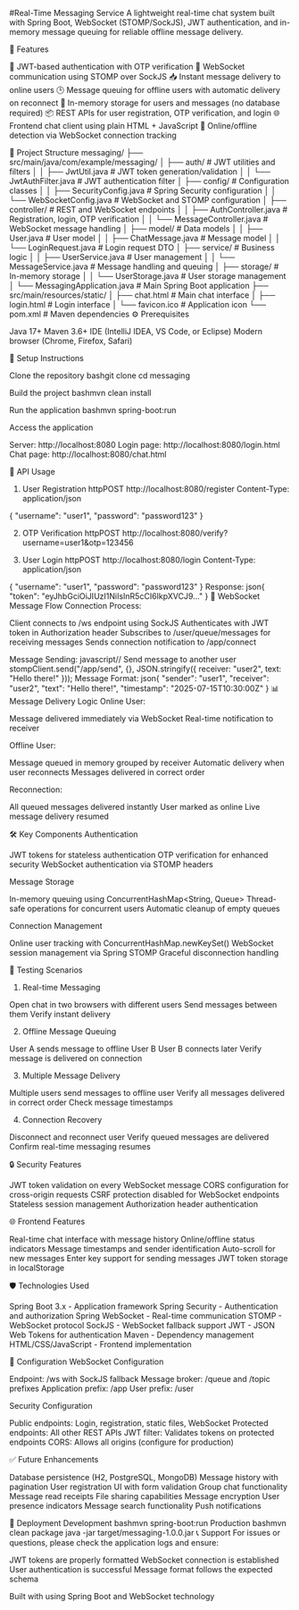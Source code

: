 #Real-Time Messaging Service
A lightweight real-time chat system built with Spring Boot, WebSocket (STOMP/SockJS), JWT authentication, and in-memory message queuing for reliable offline message delivery.

🚀 Features

🔐 JWT-based authentication with OTP verification
🧵 WebSocket communication using STOMP over SockJS
📥 Instant message delivery to online users
🕒 Message queuing for offline users with automatic delivery on reconnect
📜 In-memory storage for users and messages (no database required)
📦 REST APIs for user registration, OTP verification, and login
🌐 Frontend chat client using plain HTML + JavaScript
🔄 Online/offline detection via WebSocket connection tracking

📁 Project Structure
messaging/
├── src/main/java/com/example/messaging/
│   ├── auth/                     # JWT utilities and filters
│   │   ├── JwtUtil.java         # JWT token generation/validation
│   │   └── JwtAuthFilter.java   # JWT authentication filter
│   ├── config/                   # Configuration classes
│   │   ├── SecurityConfig.java  # Spring Security configuration
│   │   └── WebSocketConfig.java # WebSocket and STOMP configuration
│   ├── controller/               # REST and WebSocket endpoints
│   │   ├── AuthController.java  # Registration, login, OTP verification
│   │   └── MessageController.java # WebSocket message handling
│   ├── model/                    # Data models
│   │   ├── User.java            # User model
│   │   ├── ChatMessage.java     # Message model
│   │   └── LoginRequest.java    # Login request DTO
│   ├── service/                  # Business logic
│   │   ├── UserService.java     # User management
│   │   └── MessageService.java  # Message handling and queuing
│   ├── storage/                  # In-memory storage
│   │   └── UserStorage.java     # User storage management
│   └── MessagingApplication.java # Main Spring Boot application
├── src/main/resources/static/
│   ├── chat.html                 # Main chat interface
│   ├── login.html                # Login interface
│   └── favicon.ico               # Application icon
└── pom.xml                       # Maven dependencies
⚙️ Prerequisites

Java 17+
Maven 3.6+
IDE (IntelliJ IDEA, VS Code, or Eclipse)
Modern browser (Chrome, Firefox, Safari)

🔧 Setup Instructions

Clone the repository
bashgit clone <repository-url>
cd messaging

Build the project
bashmvn clean install

Run the application
bashmvn spring-boot:run

Access the application

Server: http://localhost:8080
Login page: http://localhost:8080/login.html
Chat page: http://localhost:8080/chat.html



🧪 API Usage
1. User Registration
httpPOST http://localhost:8080/register
Content-Type: application/json

{
  "username": "user1",
  "password": "password123"
}

2. OTP Verification
httpPOST http://localhost:8080/verify?username=user1&otp=123456

3. User Login
httpPOST http://localhost:8080/login
Content-Type: application/json

{
  "username": "user1",
  "password": "password123"
}
Response:
json{
  "token": "eyJhbGciOiJIUzI1NiIsInR5cCI6IkpXVCJ9..."
}
🔄 WebSocket Message Flow
Connection Process:

Client connects to /ws endpoint using SockJS
Authenticates with JWT token in Authorization header
Subscribes to /user/queue/messages for receiving messages
Sends connection notification to /app/connect

Message Sending:
javascript// Send message to another user
stompClient.send("/app/send", {}, JSON.stringify({
    receiver: "user2",
    text: "Hello there!"
}));
Message Format:
json{
  "sender": "user1",
  "receiver": "user2",
  "text": "Hello there!",
  "timestamp": "2025-07-15T10:30:00Z"
}
📊 Message Delivery Logic
Online User:

Message delivered immediately via WebSocket
Real-time notification to receiver

Offline User:

Message queued in memory grouped by receiver
Automatic delivery when user reconnects
Messages delivered in correct order

Reconnection:

All queued messages delivered instantly
User marked as online
Live message delivery resumed

🛠️ Key Components
Authentication

JWT tokens for stateless authentication
OTP verification for enhanced security
WebSocket authentication via STOMP headers

Message Storage

In-memory queuing using ConcurrentHashMap<String, Queue<ChatMessage>>
Thread-safe operations for concurrent users
Automatic cleanup of empty queues

Connection Management

Online user tracking with ConcurrentHashMap.newKeySet()
WebSocket session management via Spring STOMP
Graceful disconnection handling

🧠 Testing Scenarios
1. Real-time Messaging

Open chat in two browsers with different users
Send messages between them
Verify instant delivery

2. Offline Message Queuing

User A sends message to offline User B
User B connects later
Verify message is delivered on connection

3. Multiple Message Delivery

Multiple users send messages to offline user
Verify all messages delivered in correct order
Check message timestamps

4. Connection Recovery

Disconnect and reconnect user
Verify queued messages are delivered
Confirm real-time messaging resumes

🔒 Security Features

JWT token validation on every WebSocket message
CORS configuration for cross-origin requests
CSRF protection disabled for WebSocket endpoints
Stateless session management
Authorization header authentication

🌐 Frontend Features

Real-time chat interface with message history
Online/offline status indicators
Message timestamps and sender identification
Auto-scroll for new messages
Enter key support for sending messages
JWT token storage in localStorage

🛡️ Technologies Used

Spring Boot 3.x - Application framework
Spring Security - Authentication and authorization
Spring WebSocket - Real-time communication
STOMP - WebSocket protocol
SockJS - WebSocket fallback support
JWT - JSON Web Tokens for authentication
Maven - Dependency management
HTML/CSS/JavaScript - Frontend implementation

📝 Configuration
WebSocket Configuration

Endpoint: /ws with SockJS fallback
Message broker: /queue and /topic prefixes
Application prefix: /app
User prefix: /user

Security Configuration

Public endpoints: Login, registration, static files, WebSocket
Protected endpoints: All other REST APIs
JWT filter: Validates tokens on protected endpoints
CORS: Allows all origins (configure for production)

✅ Future Enhancements

 Database persistence (H2, PostgreSQL, MongoDB)
 Message history with pagination
 User registration UI with form validation
 Group chat functionality
 Message read receipts
 File sharing capabilities
 Message encryption
 User presence indicators
 Message search functionality
 Push notifications

🚀 Deployment
Development
bashmvn spring-boot:run
Production
bashmvn clean package
java -jar target/messaging-1.0.0.jar
📞 Support
For issues or questions, please check the application logs and ensure:

JWT tokens are properly formatted
WebSocket connection is established
User authentication is successful
Message format follows the expected schema


Built with using Spring Boot and WebSocket technology
